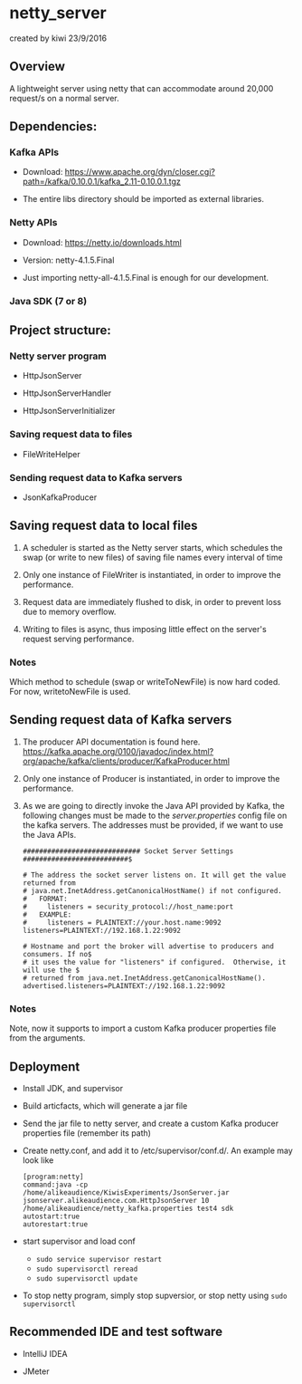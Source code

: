 # netty_server
created by kiwi 23/9/2016

## Overview
A lightweight server using netty that can accommodate around 20,000 request/s on a normal server.

## Dependencies:
### Kafka APIs
- Download: https://www.apache.org/dyn/closer.cgi?path=/kafka/0.10.0.1/kafka_2.11-0.10.0.1.tgz

- The entire libs directory should be imported as external libraries.

### Netty APIs
- Download: https://netty.io/downloads.html

- Version: netty-4.1.5.Final

- Just importing netty-all-4.1.5.Final is enough for our development.

### Java SDK (7 or 8)

## Project structure:
### Netty server program

- HttpJsonServer

- HttpJsonServerHandler

- HttpJsonServerInitializer

### Saving request data to files

- FileWriteHelper

### Sending request data to Kafka servers

- JsonKafkaProducer

## Saving request data to local files
1. A scheduler is started as the Netty server starts, which schedules the swap (or write to new files) of saving file names every interval of time

2. Only one instance of FileWriter is instantiated, in order to improve the performance.

3. Request data are immediately flushed to disk, in order to prevent loss due to memory overflow.

4. Writing to files is async, thus imposing little effect on the server's request serving performance.

### Notes

Which method to schedule (swap or writeToNewFile) is now hard coded. For now, writetoNewFile is used.

## Sending request data of Kafka servers
1. The producer API documentation is found here. https://kafka.apache.org/0100/javadoc/index.html?org/apache/kafka/clients/producer/KafkaProducer.html

2. Only one instance of Producer is instantiated, in order to improve the performance.

3. As we are going to directly invoke the Java API provided by Kafka, the following changes must be made to the *server.properties* config file on the kafka servers. The addresses must be provided, if we want to use the Java APIs.

	```
	############################# Socket Server Settings ##########################$

	# The address the socket server listens on. It will get the value returned from
	# java.net.InetAddress.getCanonicalHostName() if not configured.
	#   FORMAT:
	#     listeners = security_protocol://host_name:port
	#   EXAMPLE:
	#     listeners = PLAINTEXT://your.host.name:9092
	listeners=PLAINTEXT://192.168.1.22:9092

	# Hostname and port the broker will advertise to producers and consumers. If no$
	# it uses the value for "listeners" if configured.  Otherwise, it will use the $
	# returned from java.net.InetAddress.getCanonicalHostName().
	advertised.listeners=PLAINTEXT://192.168.1.22:9092
	```

### Notes

Note, now it supports to import a custom Kafka producer properties file from the arguments.

## Deployment

- Install JDK, and supervisor

- Build articfacts, which will generate a jar file

- Send the jar file to netty server, and create a custom Kafka producer properties file (remember its path)

- Create netty.conf, and add it to /etc/supervisor/conf.d/. An example may look like
	```
	[program:netty]
	command:java -cp /home/alikeaudience/KiwisExperiments/JsonServer.jar jsonserver.alikeaudience.com.HttpJsonServer 10 /home/alikeaudience/netty_kafka.properties test4 sdk
	autostart:true
	autorestart:true
	```
- start supervisor and load conf
  - `sudo service supervisor restart`
  - `sudo supervisorctl reread` 
  - `sudo supervisorctl update`

- To stop netty program, simply stop supversior, or stop netty using `sudo supervisorctl`

## Recommended IDE and test software
- IntelliJ IDEA

- JMeter


